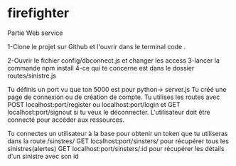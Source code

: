 # firefighter
Partie Web service

1-Clone le projet sur Github et l'ouvrir   dans le terminal  code .

2-Ouvrir le fichier config/dbconnect.js et changer les access
3-lancer la commande npm install 
4-ce qui te concerne est dans le dossier routes/sinistre.js

Tu définis un port vu que ton 5000 est pour python-> server.js
Tu créé une page de connexion ou de création de compte.
 Tu utilises les routes  avec POST localhost:port/register  ou localhost:port/login et  GET localhost:port/signout si tu veux le déconnecter.
L'utilisateur doit être connecté pour accéder aux ressources.

Tu connectes un utilisateur à la base pour obtenir un token que tu utiliseras dans la route /sinstres/
  GET localhost:port/sinsters/    pour récupérer tous les sinistres(alertes)
  GET localhost:port/sinsters/:id    pour récupérer les détails d'un sinistre avec son id
